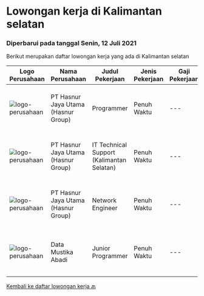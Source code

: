 
  # Lowongan kerja di Kalimantan selatan

  ### Diperbarui pada tanggal Senin, 12 Juli 2021

  Berikut merupakan daftar lowongan kerja yang ada di Kalimantan selatan

  |Logo Perusahaan | Nama Perusahaan | Judul Pekerjaan | Jenis Pekerjaan | Gaji Pekerjaan | Lokasi | Deskripsi | Tanggal diunggah | Pranala |
  | -------------- | --------------- | --------------- | --------- | --------- | -------------- | ------- | ----------- | ----------- |
  |![logo-perusahaan](https://image-service-cdn.seek.com.au/ce6f66b5ddea48c0961eddc201a535616844de99/ee4dce1061f3f616224767ad58cb2fc751b8d2dc)|PT Hasnur Jaya Utama (Hasnur Group)|Programmer|Penuh Waktu|---|Banjarbaru|Job Descriptions:  Develops code and creates customized applications to enhance product based on business needs Investigates and resolves matters of...|Jumat, 09 Juli 2021|https://www.jobstreet.co.id/id/job/programmer-3575315?token=0~d9c27543-b11f-469c-8b8c-df53f1611031&sectionRank=1&jobId=jobstreet-id-job-3575315|
|![logo-perusahaan](https://image-service-cdn.seek.com.au/ce6f66b5ddea48c0961eddc201a535616844de99/ee4dce1061f3f616224767ad58cb2fc751b8d2dc)|PT Hasnur Jaya Utama (Hasnur Group)|IT Technical Support (Kalimantan Selatan)|Penuh Waktu|---|Banjarbaru|Age between 25 - 28 years old Candidate must possess at least a Bachelor's Degree, Engineering (Computer/Telecommunication) or equivalent At least 1...|Selasa, 06 Juli 2021|https://www.jobstreet.co.id/id/job/it-technical-support-kalimantan-selatan-3572216?token=0~d9c27543-b11f-469c-8b8c-df53f1611031&sectionRank=2&jobId=jobstreet-id-job-3572216|
|![logo-perusahaan](https://image-service-cdn.seek.com.au/ce6f66b5ddea48c0961eddc201a535616844de99/ee4dce1061f3f616224767ad58cb2fc751b8d2dc)|PT Hasnur Jaya Utama (Hasnur Group)|Network Engineer|Penuh Waktu|---|Kalimantan Selatan|Job Descriptions: Configure and install various network devices and services (e.g. routers, switches, firewalls, VPV, QoS) Perform network maintenance...|Selasa, 06 Juli 2021|https://www.jobstreet.co.id/id/job/network-engineer-3572220?token=0~d9c27543-b11f-469c-8b8c-df53f1611031&sectionRank=3&jobId=jobstreet-id-job-3572220|
|![logo-perusahaan](https://image-service-cdn.seek.com.au/3e5fecba6d669c5692a95e963ae9050983e92375/ee4dce1061f3f616224767ad58cb2fc751b8d2dc)|Data Mustika Abadi|Junior Programmer|Penuh Waktu|---|Banjarmasin|Requirements: Menguasai JS,PHP, CSS Menguasai database Mssql Server &amp; MySql Mampu dan bisa dengan RadStudio 10.3 menjadi nilai plus Mampu dan bisa...|Sabtu, 26 Juni 2021|https://www.jobstreet.co.id/id/job/junior-programmer-3566210?token=0~d9c27543-b11f-469c-8b8c-df53f1611031&sectionRank=4&jobId=jobstreet-id-job-3566210|


  [Kembali ke daftar lowongan kerja 🔙](../README.md#daftar-lowongan-kerja)
  